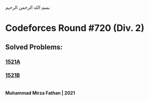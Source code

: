 بسم الله الرحمن الرحيم
<br />
# Codeforces Round #720 (Div. 2)
## Solved Problems:
### [1521A](https://codeforces.com/contest/1521/problem/A)
### [1521B](https://codeforces.com/contest/1521/problem/B)<br/><br/>
**Muhammad Mirza Fathan | 2021**
